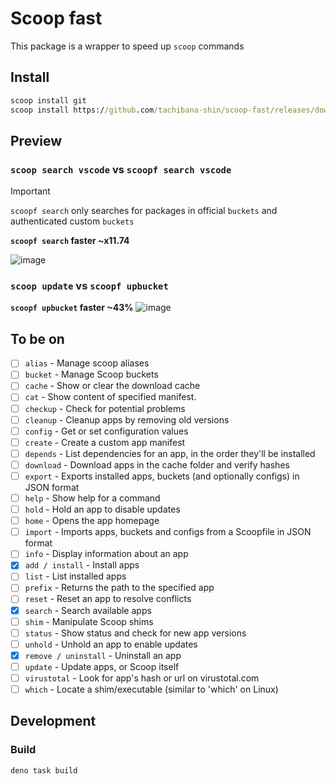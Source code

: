 # Scoop fast

This package is a wrapper to speed up `scoop` commands

## Install
```cmd
scoop install git
scoop install https://github.com/tachibana-shin/scoop-fast/releases/download/v0.0.4/scoopf.json
```

## Preview

### `scoop search vscode` vs `scoopf search vscode`
> [!IMPORTANT]
> `scoopf search` only searches for packages in official `buckets` and authenticated custom `buckets`

**`scoopf search` faster ~x11.74**

![image](https://github.com/user-attachments/assets/9ec599ac-110a-4046-9c58-202dbe643eae)

### `scoop update` vs `scoopf upbucket`

**`scoopf upbucket` faster ~43%**
![image](https://github.com/user-attachments/assets/e338f84c-e29d-4c9f-b985-b56644afd345)


## To be on

- [ ] `alias` - Manage scoop aliases
- [ ] `bucket` - Manage Scoop buckets
- [ ] `cache` - Show or clear the download cache
- [ ] `cat` - Show content of specified manifest.
- [ ] `checkup` - Check for potential problems
- [ ] `cleanup` - Cleanup apps by removing old versions
- [ ] `config` - Get or set configuration values
- [ ] `create` - Create a custom app manifest
- [ ] `depends` - List dependencies for an app, in the order they'll be installed
- [ ] `download` - Download apps in the cache folder and verify hashes
- [ ] `export` - Exports installed apps, buckets (and optionally configs) in JSON format
- [ ] `help` - Show help for a command
- [ ] `hold` - Hold an app to disable updates
- [ ] `home` - Opens the app homepage
- [ ] `import` - Imports apps, buckets and configs from a Scoopfile in JSON format
- [ ] `info` - Display information about an app
- [x] `add / install` - Install apps
- [ ] `list` - List installed apps
- [ ] `prefix` - Returns the path to the specified app
- [ ] `reset` - Reset an app to resolve conflicts
- [x] `search` - Search available apps
- [ ] `shim` - Manipulate Scoop shims
- [ ] `status` - Show status and check for new app versions
- [ ] `unhold` - Unhold an app to enable updates
- [x] `remove / uninstall` - Uninstall an app
- [ ] `update` - Update apps, or Scoop itself
- [ ] `virustotal` - Look for app's hash or url on virustotal.com
- [ ] `which` - Locate a shim/executable (similar to 'which' on Linux)

## Development
### Build
```bash
deno task build
```
